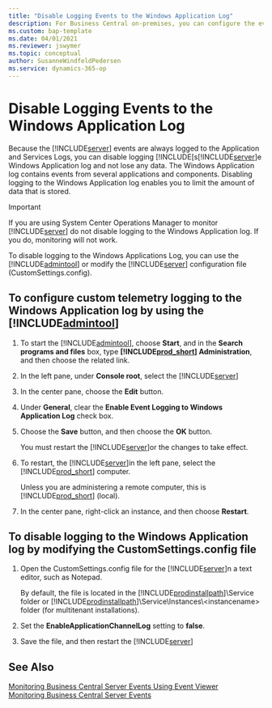 ```yaml
---
title: "Disable Logging Events to the Windows Application Log"
description: For Business Central on-premises, you can configure the event logs. 
ms.custom: bap-template
ms.date: 04/01/2021
ms.reviewer: jswymer
ms.topic: conceptual
author: SusanneWindfeldPedersen
ms.service: dynamics-365-op
---
```


# Disable Logging Events to the Windows Application Log

Because the [!INCLUDE[server](../developer/includes/server.md)] events are always logged to the Application and Services Logs, you can disable logging [!INCLUDE[s[!INCLUDE[server](../developer/includes/server.md)]e Windows Application log and not lose any data. The Windows Application log contains events from several applications and components. Disabling logging to the Windows Application log enables you to limit the amount of data that is stored.  
  
> [!IMPORTANT]  
> If you are using System Center Operations Manager to monitor [!INCLUDE[server](../developer/includes/server.md)] do not disable logging to the Windows Application log. If you do, monitoring will not work.  
  
To disable logging to the Windows Applications Log, you can use the [!INCLUDE[admintool](../developer/includes/admintool.md)] or modify the [!INCLUDE[server](../developer/includes/server.md)] configuration file \(CustomSettings.config\).  
  
## To configure custom telemetry logging to the Windows Application log by using the [!INCLUDE[admintool](../developer/includes/admintool.md)]  
  
1. To start the [!INCLUDE[admintool](../developer/includes/admintool.md)], choose **Start**, and in the **Search programs and files** box, type **[!INCLUDE[prod_short](../developer/includes/prod_short.md)] Administration**, and then choose the related link.  
  
2. In the left pane, under **Console root**, select the [!INCLUDE[server](../developer/includes/server.md)] 
  
3. In the center pane, choose the **Edit** button.  
  
4. Under **General**, clear the **Enable Event Logging to Windows Application Log** check box.  
  
5. Choose the **Save** button, and then choose the **OK** button.  
  
   You must restart the [!INCLUDE[server](../developer/includes/server.md)]or the changes to take effect.  
  
6. To restart, the [!INCLUDE[server](../developer/includes/server.md)]in the left pane, select the [!INCLUDE[prod_short](../developer/includes/prod_short.md)] computer.  
  
   Unless you are administering a remote computer, this is [!INCLUDE[prod_short](../developer/includes/prod_short.md)] \(local\).  
  
7. In the center pane, right-click an instance, and then choose **Restart**.  
  
## To disable logging to the Windows Application log by modifying the CustomSettings.config file  
  
1. Open the CustomSettings.config file for the [!INCLUDE[server](../developer/includes/server.md)]n a text editor, such as Notepad.  
  
     By default, the file is located in the [!INCLUDE[prodinstallpath](../developer/includes/prodinstallpath.md)]\\Service folder or [!INCLUDE[prodinstallpath](../developer/includes/prodinstallpath.md)]\\Service\\Instances\\\<instancename> folder \(for multitenant installations\).  
  
2. Set the **EnableApplicationChannelLog** setting to **false**.  
  
3. Save the file, and then restart the [!INCLUDE[server](../developer/includes/server.md)] 
  
## See Also

[Monitoring Business Central Server Events Using Event Viewer](monitor-server-events-windows-event-log.md)  
[Monitoring Business Central Server Events](monitor-server-events.md) 